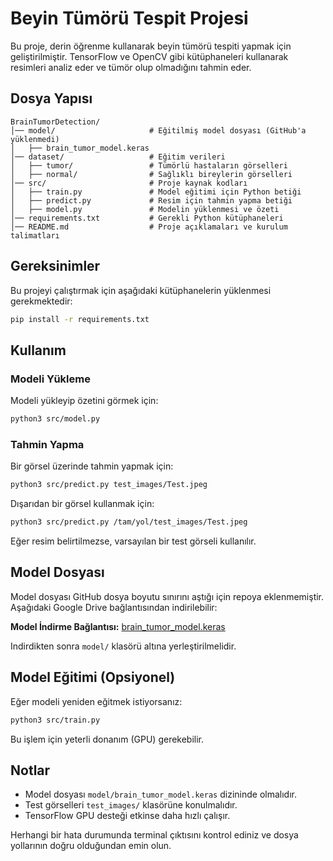 # Beyin Tümörü Tespit Projesi

Bu proje, derin öğrenme kullanarak beyin tümörü tespiti yapmak için geliştirilmiştir. TensorFlow ve OpenCV gibi kütüphaneleri kullanarak resimleri analiz eder ve tümör olup olmadığını tahmin eder.

## Dosya Yapısı


```
BrainTumorDetection/
│── model/                     # Eğitilmiş model dosyası (GitHub'a yüklenmedi)
│   ├── brain_tumor_model.keras 
│── dataset/                   # Eğitim verileri
│   ├── tumor/                 # Tümörlü hastaların görselleri
│   ├── normal/                # Sağlıklı bireylerin görselleri
│── src/                       # Proje kaynak kodları
│   ├── train.py               # Model eğitimi için Python betiği
│   ├── predict.py             # Resim için tahmin yapma betiği
│   ├── model.py               # Modelin yüklenmesi ve özeti
│── requirements.txt           # Gerekli Python kütüphaneleri
│── README.md                  # Proje açıklamaları ve kurulum talimatları
```

## Gereksinimler

Bu projeyi çalıştırmak için aşağıdaki kütüphanelerin yüklenmesi gerekmektedir:

```bash
pip install -r requirements.txt
```

## Kullanım

### Modeli Yükleme

Modeli yükleyip özetini görmek için:
```bash
python3 src/model.py
```

### Tahmin Yapma

Bir görsel üzerinde tahmin yapmak için:
```bash
python3 src/predict.py test_images/Test.jpeg
```

Dışarıdan bir görsel kullanmak için:
```bash
python3 src/predict.py /tam/yol/test_images/Test.jpeg
```

Eğer resim belirtilmezse, varsayılan bir test görseli kullanılır.

## Model Dosyası

Model dosyası GitHub dosya boyutu sınırını aştığı için repoya eklenmemiştir. Aşağıdaki Google Drive bağlantısından indirilebilir:

**Model İndirme Bağlantısı:** [brain_tumor_model.keras](https://drive.google.com/file/d/1m3lpRUntqI03ElS8fu8z-mU4VYjOtZ7S/view?usp=sharing)

Indirdikten sonra `model/` klasörü altına yerleştirilmelidir.

## Model Eğitimi (Opsiyonel)

Eğer modeli yeniden eğitmek istiyorsanız:
```bash
python3 src/train.py
```
Bu işlem için yeterli donanım (GPU) gerekebilir.

## Notlar

- Model dosyası `model/brain_tumor_model.keras` dizininde olmalıdır.
- Test görselleri `test_images/` klasörüne konulmalıdır.
- TensorFlow GPU desteği etkinse daha hızlı çalışır.

Herhangi bir hata durumunda terminal çıktısını kontrol ediniz ve dosya yollarının doğru olduğundan emin olun.

